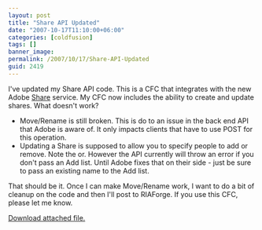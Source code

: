 ```yaml
---
layout: post
title: "Share API Updated"
date: "2007-10-17T11:10:00+06:00"
categories: [coldfusion]
tags: []
banner_image: 
permalink: /2007/10/17/Share-API-Updated
guid: 2419
---
```


I've updated my Share API code. This is a CFC that integrates with the new Adobe <a href="http://labs.adobe.com/technologies/share/">Share</a> service. My CFC now includes the ability to create and update shares. What doesn't work?

<ul>
<li>Move/Rename is still broken. This is do to an issue in the back end API that Adobe is aware of. It only impacts clients that have to use POST for this operation.
<li>Updating a Share is supposed to allow you to specify people to add or remove. Note the or. However the API currently will throw an error if you don't pass an Add list. Until Adobe fixes that on their side - just be sure to pass an existing name to the Add list.
</ul>

That should be it. Once I can make Move/Rename work, I want to do a bit of cleanup on the code and then I'll post to RIAForge. If you use this CFC, please let me know.<p><a href='enclosures/D{% raw %}%3A%{% endraw %}5Chosts{% raw %}%5Cwww%{% endraw %}2Ecoldfusionjedi{% raw %}%2Ecom%{% endraw %}5Cenclosures{% raw %}%2Fshare%{% endraw %}2Ecfc1%2Ezip'>Download attached file.</a></p>